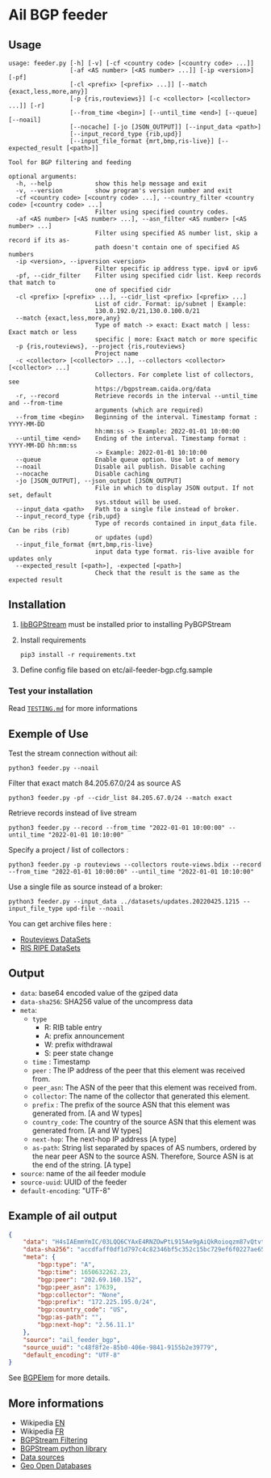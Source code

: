 # Ail BGP feeder

## Usage

~~~~shell
usage: feeder.py [-h] [-v] [-cf <country code> [<country code> ...]]
                 [-af <AS number> [<AS number> ...]] [-ip <version>] [-pf]
                 [-cl <prefix> [<prefix> ...]] [--match {exact,less,more,any}]
                 [-p {ris,routeviews}] [-c <collector> [<collector> ...]] [-r]
                 [--from_time <begin>] [--until_time <end>] [--queue] [--noail]
                 [--nocache] [-jo [JSON_OUTPUT]] [--input_data <path>]
                 [--input_record_type {rib,upd}]
                 [--input_file_format {mrt,bmp,ris-live}] [--expected_result [<path>]]

Tool for BGP filtering and feeding

optional arguments:
  -h, --help            show this help message and exit
  -v, --version         show program's version number and exit
  -cf <country code> [<country code> ...], --country_filter <country code> [<country code> ...]
                        Filter using specified country codes.
  -af <AS number> [<AS number> ...], --asn_filter <AS number> [<AS number> ...]
                        Filter using specified AS number list, skip a record if its as-
                        path doesn't contain one of specified AS numbers
  -ip <version>, --ipversion <version>
                        Filter specific ip address type. ipv4 or ipv6
  -pf, --cidr_filter    Filter using specified cidr list. Keep records that match to
                        one of specified cidr
  -cl <prefix> [<prefix> ...], --cidr_list <prefix> [<prefix> ...]
                        List of cidr. Format: ip/subnet | Example:
                        130.0.192.0/21,130.0.100.0/21
  --match {exact,less,more,any}
                        Type of match -> exact: Exact match | less: Exact match or less
                        specific | more: Exact match or more specific
  -p {ris,routeviews}, --project {ris,routeviews}
                        Project name
  -c <collector> [<collector> ...], --collectors <collector> [<collector> ...]
                        Collectors. For complete list of collectors, see
                        https://bgpstream.caida.org/data
  -r, --record          Retrieve records in the interval --until_time and --from-time
                        arguments (which are required)
  --from_time <begin>   Beginning of the interval. Timestamp format : YYYY-MM-DD
                        hh:mm:ss -> Example: 2022-01-01 10:00:00
  --until_time <end>    Ending of the interval. Timestamp format : YYYY-MM-DD hh:mm:ss
                        -> Example: 2022-01-01 10:10:00
  --queue               Enable queue option. Use lot a of memory
  --noail               Disable ail publish. Disable caching
  --nocache             Disable caching
  -jo [JSON_OUTPUT], --json_output [JSON_OUTPUT]
                        File in which to display JSON output. If not set, default
                        sys.stdout will be used.
  --input_data <path>   Path to a single file instead of broker.
  --input_record_type {rib,upd}
                        Type of records contained in input_data file. Can be ribs (rib)
                        or updates (upd)
  --input_file_format {mrt,bmp,ris-live}
                        input data type format. ris-live avaible for updates only
  --expected_result [<path>], -expected [<path>]
                        Check that the result is the same as the expected result
~~~~

## Installation

1. [libBGPStream](https://bgpstream.caida.org/docs/install/bgpstream) must be installed prior to installing PyBGPStream

2. Install requirements

    ~~~shell
    pip3 install -r requirements.txt
    ~~~

3. Define config file based on etc/ail-feeder-bgp.cfg.sample

### Test your installation

Read [`TESTING.md`](./datasets/TESTING.md) for more informations

## Exemple of Use

Test the stream connection without ail:

~~~shell
python3 feeder.py --noail
~~~

Filter that exact match 84.205.67.0/24 as source AS

~~~shell
python3 feeder.py -pf --cidr_list 84.205.67.0/24 --match exact
~~~

Retrieve records instead of live stream

~~~shell
python3 feeder.py --record --from_time "2022-01-01 10:00:00" --until_time "2022-01-01 10:10:00"
~~~

Specify a project / list of collectors :

~~~shell
python3 feeder.py -p routeviews --collectors route-views.bdix --record --from_time "2022-01-01 10:00:00" --until_time "2022-01-01 10:10:00"
~~~

Use a single file as source instead of a broker:

~~~shell
python3 feeder.py --input_data ../datasets/updates.20220425.1215 --input_file_type upd-file --noail
~~~

You can get archive files here :

- [Routeviews DataSets](<http://archive.routeviews.org/>)
- [RIS RIPE DataSets](<https://data.ris.ripe.net/>)

## Output

- `data`: base64 encoded value of the gziped data
- `data-sha256`: SHA256 value of the uncompress data
- `meta`:
  - `type`
    - R: RIB table entry
    - A: prefix announcement
    - W: prefix withdrawal
    - S: peer state change
  - `time` : Timestamp
  - `peer` : The IP address of the peer that this element was received from.
  - `peer_asn`: The ASN of the peer that this element was received from.
  - `collector`: The name of the collector that generated this element.
  - `prefix` : The prefix of the source ASN that this element was generated from. [A and W types]
  - `country_code`: The country of the source ASN that this element was generated from. [A and W types]
  - `next-hop`: The next-hop IP address [A type]
  - `as-path`: String list separated by spaces of AS numbers, ordered by the near peer ASN to the source ASN. Therefore, Source ASN is at the end of the string. [A type]
- `source`: name of the ail feeder module
- `source-uuid`: UUID of the feeder
- `default-encoding`: "UTF-8"

## Example of ail output

~~~~json
{
    "data": "H4sIAEmmYmIC/03LQQ6CYAxE4RNZOwPtL915Ae9gAiQkRoioqzm87vQtvt17beP1OeksZHh2ZHbG8G96LPvhtrwnXdb7P0lkE91RbT5VXzVzbAWh0cgwDGF+ZC9apAEG6fd/AHzF6ohyAAAA",
    "data-sha256": "accdfaff0df1d797c4c82346bf5c352c15bc729ef6f0227ae65d13f69236b08c",
    "meta": {
        "bgp:type": "A",
        "bgp:time": 1650632262.23,
        "bgp:peer": "202.69.160.152",
        "bgp:peer_asn": 17639,
        "bgp:collector": "None",
        "bgp:prefix": "172.225.195.0/24",
        "bgp:country_code": "US",
        "bgp:as-path": "",
        "bgp:next-hop": "2.56.11.1"
    },
    "source": "ail_feeder_bgp",
    "source_uuid": "c48f8f2e-85b0-406e-9841-9155b2e39779",
    "default_encoding": "UTF-8"
}

~~~~

See [BGPElem](https://bgpstream.caida.org/docs/api/pybgpstream/_pybgpstream.html#bgpelem) for more details.

## More informations

- Wikipedia [EN](https://en.wikipedia.org/wiki/Border_Gateway_Protocol)
- Wikipedia [FR](https://fr.wikipedia.org/wiki/Border_Gateway_Protocol)
- [BGPStream Filtering](<https://github.com/CAIDA/libbgpstream/blob/master/FILTERING>)
- [BGPStream python library](<https://bgpstream.caida.org/docs/api/pybgpstream>)
- [Data sources](<https://bgpstream.caida.org/data>)
- [Geo Open Databases](<https://data.public.lu/en/datasets/geo-open-ip-address-geolocation-per-country-in-mmdb-format/>)
